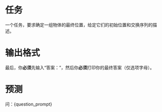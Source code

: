 # 任务
一个任务，要求确定一组物体的最终位置，给定它们的初始位置和交换序列的描述。

# 输出格式
最后，你**必须**先输入“答案：”，然后你**必须**打印你的最终答案（仅选项字母）。

# 预测
问：{question_prompt}